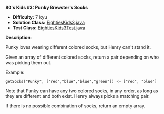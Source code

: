 <b>80's Kids #3: Punky Brewster's Socks</b>

* <b>Difficulty:</b> 7 kyu
* <b>Solution Class:</b> [EightiesKids3.java](EightiesKids3.java)
* <b>Test Class:</b> [EightiesKids3Test.java](EightiesKids3Test.java)

<b>Description:</b>

Punky loves wearing different colored socks, but Henry can't stand it.

Given an array of different colored socks, return a pair depending on who was picking them out.

Example:

<pre><code>getSocks("Punky", ["red","blue","blue","green"]) -> ["red", "blue"]</code></pre>

Note that Punky can have any two colored socks, in any order, as long as they are different and both exist. Henry always picks a matching pair.

If there is no possible combination of socks, return an empty array.